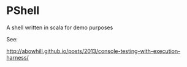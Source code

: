 PShell
======

A shell written in scala for demo purposes

See:

http://abowhill.github.io/posts/2013/console-testing-with-execution-harness/
